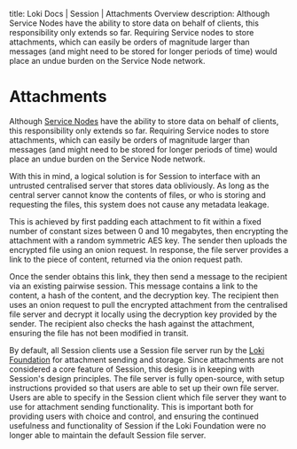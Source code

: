 title: Loki Docs | Session | Attachments Overview
description: Although Service Nodes have the ability to store data on behalf of clients, this responsibility only extends so far. Requiring Service nodes to store attachments, which can easily be orders of magnitude larger than messages (and might need to be stored for longer periods of time) would place an undue burden on the Service Node network.

# Attachments 

Although [Service Nodes](../../../ServiceNodes/SNOverview/) have the ability to store data on behalf of clients, this responsibility only extends so far. Requiring Service nodes to store attachments, which can easily be orders of magnitude larger than messages (and might need to be stored for longer periods of time) would place an undue burden on the Service Node network.

With this in mind, a logical solution is for Session to interface with an untrusted centralised server that stores data obliviously. As long as the central server cannot know the contents of files, or who is storing and requesting the files, this system does not cause any metadata leakage.

This is achieved by first padding each attachment to fit within a fixed number of constant sizes between 0 and 10 megabytes, then encrypting the attachment with a random symmetric AES key. The sender then uploads the encrypted file using an onion request. In response, the file server provides a link to the piece of content, returned via the onion request path.

Once the sender obtains this link, they then send a message to the recipient via an existing pairwise session. This message contains a link to the content, a hash of the content, and the decryption key. The recipient then uses an onion request to pull the encrypted attachment from the centralised file server and decrypt it locally using the decryption key provided by the sender. The recipient also checks the hash against the attachment, ensuring the file has not been modified in transit.

By default, all Session clients use a Session file server run by the [Loki Foundation](https://loki.foundation) for attachment sending and storage. Since attachments are not considered a core feature of Session, this design is in keeping with Session's design principles. The file server is fully open-source, with setup instructions provided so that users are able to set up their own file server. Users are able to specify in the Session client which file server they want to use for attachment sending functionality. This is important both for providing users with choice and control, and ensuring the continued usefulness and functionality of Session if the Loki Foundation were no longer able to maintain the default Session file server.